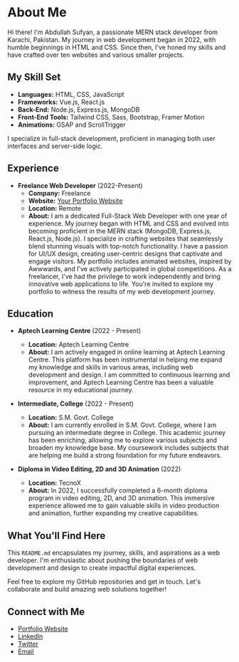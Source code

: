 # About Me

Hi there! I'm Abdullah Sufyan, a passionate MERN stack developer from Karachi, Pakistan. My journey in web development began in 2022, with humble beginnings in HTML and CSS. Since then, I've honed my skills and have crafted over ten websites and various smaller projects.

## My Skill Set

- **Languages:** HTML, CSS, JavaScript
- **Frameworks:** Vue.js, React.js
- **Back-End:** Node.js, Express.js, MongoDB
- **Front-End Tools:** Tailwind CSS, Sass, Bootstrap, Framer Motion
- **Animations:** GSAP and ScrollTrigger

I specialize in full-stack development, proficient in managing both user interfaces and server-side logic.

## Experience

- **Freelance Web Developer** (2022-Present)
  - **Company:** Freelance
  - **Website:** [Your Portfolio Website](https://abdullahsufyan.vercel.app)
  - **Location:** Remote
  - **About:** I am a dedicated Full-Stack Web Developer with one year of experience. My journey began with HTML and CSS and evolved into becoming proficient in the MERN stack (MongoDB, Express.js, React.js, Node.js). I specialize in crafting websites that seamlessly blend stunning visuals with top-notch functionality. I have a passion for UI/UX design, creating user-centric designs that captivate and engage visitors. My portfolio includes animated websites, inspired by Awwwards, and I've actively participated in global competitions. As a freelancer, I've had the privilege to work independently and bring innovative web applications to life. You're invited to explore my portfolio to witness the results of my web development journey.

## Education

- **Aptech Learning Centre** (2022 - Present)
  - **Location:** Aptech Learning Centre
  - **About:** I am actively engaged in online learning at Aptech Learning Centre. This platform has been instrumental in helping me expand my knowledge and skills in various areas, including web development and design. I am committed to continuous learning and improvement, and Aptech Learning Centre has been a valuable resource in my educational journey.

- **Intermediate, College** (2022 - Present)
  - **Location:** S.M. Govt. College
  - **About:** I am currently enrolled in S.M. Govt. College, where I am pursuing an intermediate degree in College. This academic journey has been enriching, allowing me to explore various subjects and broaden my knowledge base. My coursework includes subjects that are helping me build a strong foundation for my future endeavors.

- **Diploma in Video Editing, 2D and 3D Animation** (2022)
  - **Location:** TecnoX
  - **About:** In 2022, I successfully completed a 6-month diploma program in video editing, 2D, and 3D animation. This immersive experience allowed me to gain valuable skills in video production and animation, further expanding my creative capabilities.

## What You'll Find Here

This `README.md` encapsulates my journey, skills, and aspirations as a web developer. I'm enthusiastic about pushing the boundaries of web development and design to create impactful digital experiences.

Feel free to explore my GitHub repositories and get in touch. Let's collaborate and build amazing web solutions together!

## Connect with Me

- [Portfolio Website](https://abdullahsufyan.vercel.app)
- [LinkedIn](https://www.linkedin.com/in/abdullah-sufyan-2a1665297/)
- [Twitter](https://twitter.com/itsmeabdullah14)
- [Email](mailto:abdullahsufyan2007@gmail.com)
